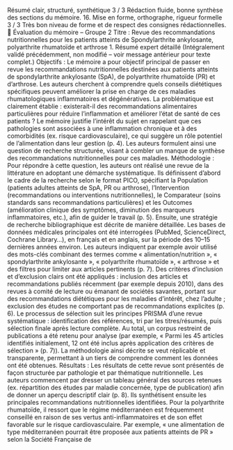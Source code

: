 Résumé clair, structuré, synthétique 3 / 3 Rédaction fluide, bonne synthèse des sections du mémoire. 16. Mise en forme, orthographe, rigueur formelle 3 / 3 Très bon niveau de forme et de respect des consignes rédactionnelles. 🧾 Évaluation du mémoire – Groupe 2 Titre : Revue des recommandations nutritionnelles pour les patients atteints de Spondylarthrite ankylosante, polyarthrite rhumatoïde et arthrose 1. Résumé expert détaillé (Intégralement validé précédemment, non modifié – voir message antérieur pour texte complet.) Objectifs : Le mémoire a pour objectif principal de passer en revue les recommandations nutritionnelles destinées aux patients atteints de spondylarthrite ankylosante (SpA), de polyarthrite rhumatoïde (PR) et d’arthrose. Les auteurs cherchent à comprendre quels conseils diététiques spécifiques peuvent améliorer la prise en charge de ces maladies rhumatologiques inflammatoires et dégénératives. La problématique est clairement établie : existerait-il des recommandations alimentaires particulières pour réduire l’inflammation et améliorer l’état de santé de ces patients ? Le mémoire justifie l’intérêt du sujet en rappelant que ces pathologies sont associées à une inflammation chronique et à des comorbidités (ex. risque cardiovasculaire), ce qui suggère un rôle potentiel de l’alimentation dans leur gestion (p. 4). Les auteurs formulent ainsi une question de recherche structurée, visant à combler un manque de synthèse des recommandations nutritionnelles pour ces maladies. Méthodologie : Pour répondre à cette question, les auteurs ont réalisé une revue de la littérature en adoptant une démarche systématique. Ils définissent d’abord le cadre de la recherche selon le format PICO, spécifiant la Population (patients adultes atteints de SpA, PR ou arthrose), l’Intervention (recommandations ou interventions nutritionnelles), le Comparateur (soins standards sans recommandations particulières) et les Outcomes (amélioration clinique des symptômes, diminution des marqueurs inflammatoires, etc.), afin de guider le travail (p. 5). Ensuite, une stratégie de recherche bibliographique est décrite de manière détaillée. Les bases de données médicales principales ont été interrogées (PubMed, ScienceDirect, Cochrane Library…), en français et en anglais, sur la période des 10–15 dernières années environ. Les auteurs indiquent par exemple avoir utilisé des mots-clés combinant des termes comme « alimentation/nutrition », « spondylarthrite ankylosante », « polyarthrite rhumatoïde », « arthrose » et des filtres pour limiter aux articles pertinents (p. 7). Des critères d’inclusion et d’exclusion clairs ont été appliqués : inclusion des articles et recommandations publiés récemment (par exemple depuis 2010), dans des revues à comité de lecture ou émanant de sociétés savantes, portant sur des recommandations diététiques pour les maladies d’intérêt, chez l’adulte ; exclusion des études ne comportant pas de recommandations explicites (p. 6). Le processus de sélection suit les principes PRISMA d’une revue systématique : identification des références, tri par les titres/résumés, puis sélection finale après lecture complète. Au total, un corpus restreint de publications a été retenu pour analyse (par exemple, « Parmi les 45 articles identifiés initialement, 12 ont été inclus après application des critères de sélection » (p. 7)). La méthodologie ainsi décrite se veut réplicable et transparente, permettant à un tiers de comprendre comment les données ont été obtenues. Résultats : Les résultats de cette revue sont présentés de façon structurée par pathologie et par thématique nutritionnelle. Les auteurs commencent par dresser un tableau général des sources retenues (ex. répartition des études par maladie concernée, type de publication) afin de donner un aperçu descriptif clair (p. 8). Ils synthétisent ensuite les principales recommandations nutritionnelles identifiées. Pour la polyarthrite rhumatoïde, il ressort que le régime méditerranéen est fréquemment conseillé en raison de ses vertus anti-inflammatoires et de son effet favorable sur le risque cardiovasculaire. Par exemple, « une alimentation de type méditerranéen pourrait être proposée aux patients atteints de PR » selon la Société Française de